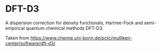 # DFT-D3

A dispersion correction for density functionals, Hartree-Fock and semi-empirical quantum chemical methods DFT-D3.

Taken from https://www.chemie.uni-bonn.de/pctc/mulliken-center/software/dft-d3/.
